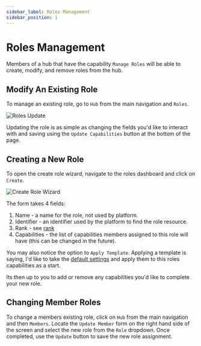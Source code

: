 ```yaml
---
sidebar_label: Roles Management
sidebar_position: 1
---
```


# Roles Management
Members of a hub that have the capability `Manage Roles` will be able to create, modify, and remove roles from the hub.  

## Modify An Existing Role
To manage an existing role, go to `Hub` from the main navigation and `Roles`.  

![Roles Update](https://static.cycle.io/portal-docs/hub/roles-update.png)


Updating the role is as simple as changing the fields you'd like to interact with and saving using the `Update Capabilities` button at the bottom of the page. 


## Creating a New Role
To open the create role wizard, navigate to the roles dashboard and click on `Create`. 

![Create Role Wizard](https://static.cycle.io/portal-docs/hub/create-role.png)

The form takes 4 fields:

1. Name - a name for the role, not used by platform.
2. Identifier - an identifier used by the platform to find the role resource.
3. Rank - see [rank](/reference/hubs/members-roles-and-permissions/#rank)
4. Capabilities - the list of capabilities members assigned to this role will have (this can be changed in the future). 


You may also notice the option to `Apply Template`.  Applying a template is saying, I'd like to take the [default settings](/reference/hubs/members-roles-and-permissions/default-permissions) and apply them to this roles capabilities as a start. 

Its then up to you to add or remove any capabilities you'd like to complete your new role.  



## Changing Member Roles
To change a members existing role, click on `Hub` from the main navigation and then `Members`.  Locate the `Update Member` form on the right hand side of the screen and select the new role from the `Role` dropdown. Once completed, use the `Update` button to save the new role assignment. 